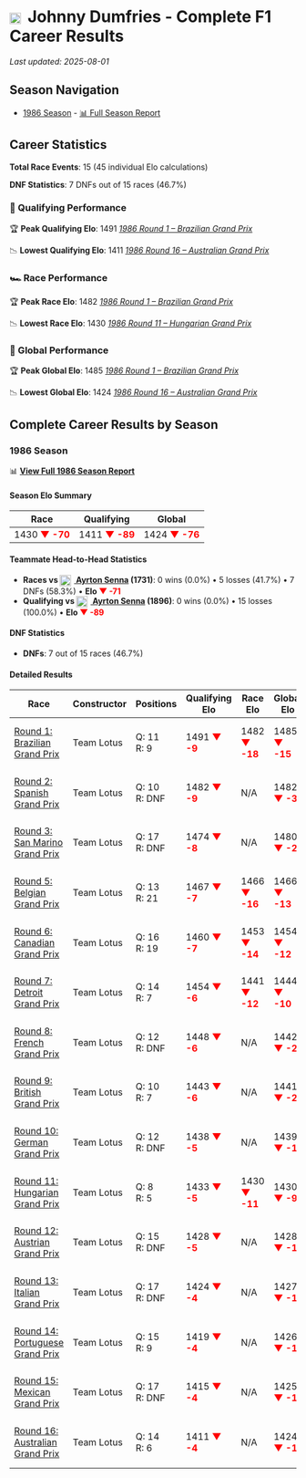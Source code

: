 # <img src="https://upload.wikimedia.org/wikipedia/commons/thumb/8/83/Flag_of_the_United_Kingdom_%283-5%29.svg/512px-Flag_of_the_United_Kingdom_%283-5%29.svg.png?20250726143817" alt="United Kingdom" width="20" height="auto" style="vertical-align: middle; margin-right: 5px;" onerror="this.outerHTML='🇬🇧'; this.style.marginRight='5px';"/> Johnny Dumfries - Complete F1 Career Results

*Last updated: 2025-08-01*

## Season Navigation

- [1986 Season](#1986-season) - [📊 Full Season Report](../seasons/1986-season-report)

## Career Statistics

**Total Race Events**: 15 (45 individual Elo calculations)

**DNF Statistics**: 7 DNFs out of 15 races (46.7%)

### 🏁 Qualifying Performance

🏆 **Peak Qualifying Elo**: 1491
   *[1986 Round 1 – Brazilian Grand Prix](../seasons/1986-season-report#round-1-brazilian-grand-prix)*

📉 **Lowest Qualifying Elo**: 1411
   *[1986 Round 16 – Australian Grand Prix](../seasons/1986-season-report#round-16-australian-grand-prix)*

### 🏎️ Race Performance

🏆 **Peak Race Elo**: 1482
   *[1986 Round 1 – Brazilian Grand Prix](../seasons/1986-season-report#round-1-brazilian-grand-prix)*

📉 **Lowest Race Elo**: 1430
   *[1986 Round 11 – Hungarian Grand Prix](../seasons/1986-season-report#round-11-hungarian-grand-prix)*

### 🌟 Global Performance

🏆 **Peak Global Elo**: 1485
   *[1986 Round 1 – Brazilian Grand Prix](../seasons/1986-season-report#round-1-brazilian-grand-prix)*

📉 **Lowest Global Elo**: 1424
   *[1986 Round 16 – Australian Grand Prix](../seasons/1986-season-report#round-16-australian-grand-prix)*


## Complete Career Results by Season

### 1986 Season

📊 **[View Full 1986 Season Report](../seasons/1986-season-report)**

#### Season Elo Summary

| Race | Qualifying | Global |
|------|------------|--------|
| 1430 **<span style="color: red;">▼ -70</span>** | 1411 **<span style="color: red;">▼ -89</span>** | 1424 **<span style="color: red;">▼ -76</span>** |

#### Teammate Head-to-Head Statistics

- **Races vs [<img src="https://upload.wikimedia.org/wikipedia/commons/0/05/Flag_of_Brazil.svg" alt="Brazil" width="20" height="auto" style="vertical-align: middle; margin-right: 5px;" onerror="this.outerHTML='🇧🇷'; this.style.marginRight='5px';"/> Ayrton Senna](ayrton-senna) (1731)**: 0 wins (0.0%) • 5 losses (41.7%) • 7 DNFs (58.3%) • **Elo <span style="color: red;">▼ -71</span>**
- **Qualifying vs [<img src="https://upload.wikimedia.org/wikipedia/commons/0/05/Flag_of_Brazil.svg" alt="Brazil" width="20" height="auto" style="vertical-align: middle; margin-right: 5px;" onerror="this.outerHTML='🇧🇷'; this.style.marginRight='5px';"/> Ayrton Senna](ayrton-senna) (1896)**: 0 wins (0.0%) • 15 losses (100.0%) • **Elo <span style="color: red;">▼ -89</span>**

#### DNF Statistics

- **DNFs**: 7 out of 15 races (46.7%)

#### Detailed Results

| Race | Constructor | Positions | Qualifying Elo | Race Elo | Global Elo | Teammate |
|------|-------------|-----------|----------------|----------|------------|----------|
| [Round 1: Brazilian Grand Prix](../seasons/1986-season-report#round-1-brazilian-grand-prix) | Team Lotus | Q: 11<br/>R: 9 | 1491 **<span style="color: red;">▼ -9</span>** | 1482 **<span style="color: red;">▼ -18</span>** | 1485 **<span style="color: red;">▼ -15</span>** | [<img src="https://upload.wikimedia.org/wikipedia/commons/0/05/Flag_of_Brazil.svg" alt="Brazil" width="20" height="auto" style="vertical-align: middle; margin-right: 5px;" onerror="this.outerHTML='🇧🇷'; this.style.marginRight='5px';"/> Ayrton Senna](ayrton-senna)<br/>Q: 1<br/>R: 2 |
| [Round 2: Spanish Grand Prix](../seasons/1986-season-report#round-2-spanish-grand-prix) | Team Lotus | Q: 10<br/>R: DNF | 1482 **<span style="color: red;">▼ -9</span>** | N/A | 1482 **<span style="color: red;">▼ -3</span>** | [<img src="https://upload.wikimedia.org/wikipedia/commons/0/05/Flag_of_Brazil.svg" alt="Brazil" width="20" height="auto" style="vertical-align: middle; margin-right: 5px;" onerror="this.outerHTML='🇧🇷'; this.style.marginRight='5px';"/> Ayrton Senna](ayrton-senna)<br/>Q: 1<br/>R: 1 |
| [Round 3: San Marino Grand Prix](../seasons/1986-season-report#round-3-san-marino-grand-prix) | Team Lotus | Q: 17<br/>R: DNF | 1474 **<span style="color: red;">▼ -8</span>** | N/A | 1480 **<span style="color: red;">▼ -2</span>** | [<img src="https://upload.wikimedia.org/wikipedia/commons/0/05/Flag_of_Brazil.svg" alt="Brazil" width="20" height="auto" style="vertical-align: middle; margin-right: 5px;" onerror="this.outerHTML='🇧🇷'; this.style.marginRight='5px';"/> Ayrton Senna](ayrton-senna)<br/>Q: 1<br/>R: DNF |
| [Round 5: Belgian Grand Prix](../seasons/1986-season-report#round-5-belgian-grand-prix) | Team Lotus | Q: 13<br/>R: 21 | 1467 **<span style="color: red;">▼ -7</span>** | 1466 **<span style="color: red;">▼ -16</span>** | 1466 **<span style="color: red;">▼ -13</span>** | [<img src="https://upload.wikimedia.org/wikipedia/commons/0/05/Flag_of_Brazil.svg" alt="Brazil" width="20" height="auto" style="vertical-align: middle; margin-right: 5px;" onerror="this.outerHTML='🇧🇷'; this.style.marginRight='5px';"/> Ayrton Senna](ayrton-senna)<br/>Q: 4<br/>R: 2 |
| [Round 6: Canadian Grand Prix](../seasons/1986-season-report#round-6-canadian-grand-prix) | Team Lotus | Q: 16<br/>R: 19 | 1460 **<span style="color: red;">▼ -7</span>** | 1453 **<span style="color: red;">▼ -14</span>** | 1454 **<span style="color: red;">▼ -12</span>** | [<img src="https://upload.wikimedia.org/wikipedia/commons/0/05/Flag_of_Brazil.svg" alt="Brazil" width="20" height="auto" style="vertical-align: middle; margin-right: 5px;" onerror="this.outerHTML='🇧🇷'; this.style.marginRight='5px';"/> Ayrton Senna](ayrton-senna)<br/>Q: 2<br/>R: 5 |
| [Round 7: Detroit Grand Prix](../seasons/1986-season-report#round-7-detroit-grand-prix) | Team Lotus | Q: 14<br/>R: 7 | 1454 **<span style="color: red;">▼ -6</span>** | 1441 **<span style="color: red;">▼ -12</span>** | 1444 **<span style="color: red;">▼ -10</span>** | [<img src="https://upload.wikimedia.org/wikipedia/commons/0/05/Flag_of_Brazil.svg" alt="Brazil" width="20" height="auto" style="vertical-align: middle; margin-right: 5px;" onerror="this.outerHTML='🇧🇷'; this.style.marginRight='5px';"/> Ayrton Senna](ayrton-senna)<br/>Q: 1<br/>R: 1 |
| [Round 8: French Grand Prix](../seasons/1986-season-report#round-8-french-grand-prix) | Team Lotus | Q: 12<br/>R: DNF | 1448 **<span style="color: red;">▼ -6</span>** | N/A | 1442 **<span style="color: red;">▼ -2</span>** | [<img src="https://upload.wikimedia.org/wikipedia/commons/0/05/Flag_of_Brazil.svg" alt="Brazil" width="20" height="auto" style="vertical-align: middle; margin-right: 5px;" onerror="this.outerHTML='🇧🇷'; this.style.marginRight='5px';"/> Ayrton Senna](ayrton-senna)<br/>Q: 1<br/>R: 22 |
| [Round 9: British Grand Prix](../seasons/1986-season-report#round-9-british-grand-prix) | Team Lotus | Q: 10<br/>R: 7 | 1443 **<span style="color: red;">▼ -6</span>** | N/A | 1441 **<span style="color: red;">▼ -2</span>** | [<img src="https://upload.wikimedia.org/wikipedia/commons/0/05/Flag_of_Brazil.svg" alt="Brazil" width="20" height="auto" style="vertical-align: middle; margin-right: 5px;" onerror="this.outerHTML='🇧🇷'; this.style.marginRight='5px';"/> Ayrton Senna](ayrton-senna)<br/>Q: 3<br/>R: DNF |
| [Round 10: German Grand Prix](../seasons/1986-season-report#round-10-german-grand-prix) | Team Lotus | Q: 12<br/>R: DNF | 1438 **<span style="color: red;">▼ -5</span>** | N/A | 1439 **<span style="color: red;">▼ -1</span>** | [<img src="https://upload.wikimedia.org/wikipedia/commons/0/05/Flag_of_Brazil.svg" alt="Brazil" width="20" height="auto" style="vertical-align: middle; margin-right: 5px;" onerror="this.outerHTML='🇧🇷'; this.style.marginRight='5px';"/> Ayrton Senna](ayrton-senna)<br/>Q: 3<br/>R: 2 |
| [Round 11: Hungarian Grand Prix](../seasons/1986-season-report#round-11-hungarian-grand-prix) | Team Lotus | Q: 8<br/>R: 5 | 1433 **<span style="color: red;">▼ -5</span>** | 1430 **<span style="color: red;">▼ -11</span>** | 1430 **<span style="color: red;">▼ -9</span>** | [<img src="https://upload.wikimedia.org/wikipedia/commons/0/05/Flag_of_Brazil.svg" alt="Brazil" width="20" height="auto" style="vertical-align: middle; margin-right: 5px;" onerror="this.outerHTML='🇧🇷'; this.style.marginRight='5px';"/> Ayrton Senna](ayrton-senna)<br/>Q: 1<br/>R: 2 |
| [Round 12: Austrian Grand Prix](../seasons/1986-season-report#round-12-austrian-grand-prix) | Team Lotus | Q: 15<br/>R: DNF | 1428 **<span style="color: red;">▼ -5</span>** | N/A | 1428 **<span style="color: red;">▼ -1</span>** | [<img src="https://upload.wikimedia.org/wikipedia/commons/0/05/Flag_of_Brazil.svg" alt="Brazil" width="20" height="auto" style="vertical-align: middle; margin-right: 5px;" onerror="this.outerHTML='🇧🇷'; this.style.marginRight='5px';"/> Ayrton Senna](ayrton-senna)<br/>Q: 8<br/>R: DNF |
| [Round 13: Italian Grand Prix](../seasons/1986-season-report#round-13-italian-grand-prix) | Team Lotus | Q: 17<br/>R: DNF | 1424 **<span style="color: red;">▼ -4</span>** | N/A | 1427 **<span style="color: red;">▼ -1</span>** | [<img src="https://upload.wikimedia.org/wikipedia/commons/0/05/Flag_of_Brazil.svg" alt="Brazil" width="20" height="auto" style="vertical-align: middle; margin-right: 5px;" onerror="this.outerHTML='🇧🇷'; this.style.marginRight='5px';"/> Ayrton Senna](ayrton-senna)<br/>Q: 5<br/>R: DNF |
| [Round 14: Portuguese Grand Prix](../seasons/1986-season-report#round-14-portuguese-grand-prix) | Team Lotus | Q: 15<br/>R: 9 | 1419 **<span style="color: red;">▼ -4</span>** | N/A | 1426 **<span style="color: red;">▼ -1</span>** | [<img src="https://upload.wikimedia.org/wikipedia/commons/0/05/Flag_of_Brazil.svg" alt="Brazil" width="20" height="auto" style="vertical-align: middle; margin-right: 5px;" onerror="this.outerHTML='🇧🇷'; this.style.marginRight='5px';"/> Ayrton Senna](ayrton-senna)<br/>Q: 1<br/>R: DNF |
| [Round 15: Mexican Grand Prix](../seasons/1986-season-report#round-15-mexican-grand-prix) | Team Lotus | Q: 17<br/>R: DNF | 1415 **<span style="color: red;">▼ -4</span>** | N/A | 1425 **<span style="color: red;">▼ -1</span>** | [<img src="https://upload.wikimedia.org/wikipedia/commons/0/05/Flag_of_Brazil.svg" alt="Brazil" width="20" height="auto" style="vertical-align: middle; margin-right: 5px;" onerror="this.outerHTML='🇧🇷'; this.style.marginRight='5px';"/> Ayrton Senna](ayrton-senna)<br/>Q: 1<br/>R: 3 |
| [Round 16: Australian Grand Prix](../seasons/1986-season-report#round-16-australian-grand-prix) | Team Lotus | Q: 14<br/>R: 6 | 1411 **<span style="color: red;">▼ -4</span>** | N/A | 1424 **<span style="color: red;">▼ -1</span>** | [<img src="https://upload.wikimedia.org/wikipedia/commons/0/05/Flag_of_Brazil.svg" alt="Brazil" width="20" height="auto" style="vertical-align: middle; margin-right: 5px;" onerror="this.outerHTML='🇧🇷'; this.style.marginRight='5px';"/> Ayrton Senna](ayrton-senna)<br/>Q: 3<br/>R: DNF |


